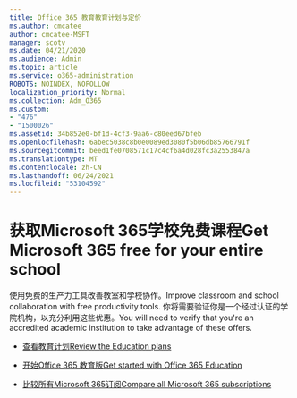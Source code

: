 ```yaml
---
title: Office 365 教育教育计划与定价
ms.author: cmcatee
author: cmcatee-MSFT
manager: scotv
ms.date: 04/21/2020
ms.audience: Admin
ms.topic: article
ms.service: o365-administration
ROBOTS: NOINDEX, NOFOLLOW
localization_priority: Normal
ms.collection: Adm_O365
ms.custom:
- "476"
- "1500026"
ms.assetid: 34b852e0-bf1d-4cf3-9aa6-c80eed67bfeb
ms.openlocfilehash: 6abec5038c8b0e0089ed3080f5b06db85766791f
ms.sourcegitcommit: beed1fe0708571c17c4cf6a4d028fc3a2553847a
ms.translationtype: MT
ms.contentlocale: zh-CN
ms.lasthandoff: 06/24/2021
ms.locfileid: "53104592"
---
```

# <a name="get-microsoft-365-free-for-your-entire-school"></a><span data-ttu-id="3a167-102">获取Microsoft 365学校免费课程</span><span class="sxs-lookup"><span data-stu-id="3a167-102">Get Microsoft 365 free for your entire school</span></span>

<span data-ttu-id="3a167-103">使用免费的生产力工具改善教室和学校协作。</span><span class="sxs-lookup"><span data-stu-id="3a167-103">Improve classroom and school collaboration with free productivity tools.</span></span> <span data-ttu-id="3a167-104">你将需要验证你是一个经过认证的学院机构，以充分利用这些优惠。</span><span class="sxs-lookup"><span data-stu-id="3a167-104">You will need to verify that you're an accredited academic institution to take advantage of these offers.</span></span>
  
- [<span data-ttu-id="3a167-105">查看教育计划</span><span class="sxs-lookup"><span data-stu-id="3a167-105">Review the Education plans</span></span>](https://products.office.com/academic/compare-office-365-education-plans)

- [<span data-ttu-id="3a167-106">开始Office 365 教育版</span><span class="sxs-lookup"><span data-stu-id="3a167-106">Get started with Office 365 Education</span></span>](https://support.office.com/article/get-started-with-office-365-education-ab02abe5-a1ee-458c-b749-5b44416ccf14?wt.mc_id=o365_portal_mmaven&ui=en-US&rs=en-US&ad=US)

- [<span data-ttu-id="3a167-107">比较所有Microsoft 365订阅</span><span class="sxs-lookup"><span data-stu-id="3a167-107">Compare all Microsoft 365 subscriptions</span></span>](https://products.office.com/business/compare-more-office-365-for-business-plans)
